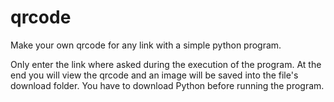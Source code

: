 # qrcode
Make your own qrcode for any link with a simple python program.

Only enter the link where asked during the execution of the program.
At the end you will view the qrcode and an image will be saved into the file's download folder.
You have to download Python before running the program.
